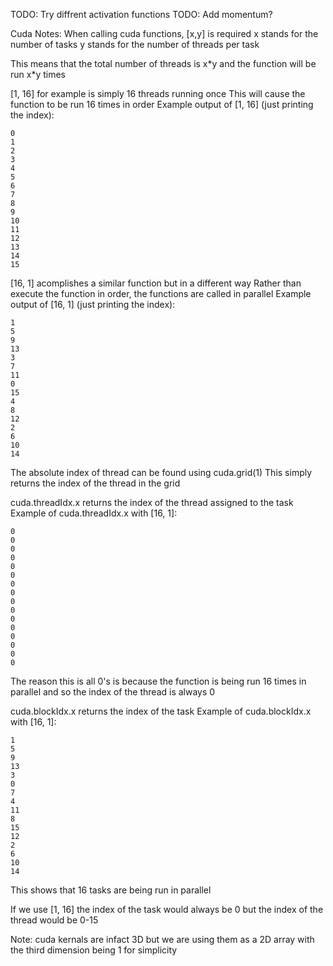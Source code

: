 TODO: Try diffrent activation functions
TODO: Add momentum?










Cuda Notes:
When calling cuda functions, [x,y] is required
x stands for the number of tasks
y stands for the number of threads per task

This means that the total number of threads is x\*y and the function will be run x\*y times

[1, 16] for example is simply 16 threads running once
This will cause the function to be run 16 times in order
Example output of [1, 16] (just printing the index):
```
0
1
2
3
4
5
6
7
8
9
10
11
12
13
14
15
```
[16, 1] acomplishes a similar function but in a different way
Rather than execute the function in order, the functions are called in parallel
Example output of [16, 1] (just printing the index):
```
1
5
9
13
3
7
11
0
15
4
8
12
2
6
10
14
```
The absolute index of thread can be found using cuda.grid(1)
This simply returns the index of the thread in the grid

cuda.threadIdx.x returns the index of the thread assigned to the task
Example of cuda.threadIdx.x with [16, 1]:
```
0
0
0
0
0
0
0
0
0
0
0
0
0
0
0
0
```
The reason this is all 0's is because the function is being run 16 times in parallel and so the index of the thread is always 0

cuda.blockIdx.x returns the index of the task
Example of cuda.blockIdx.x with [16, 1]:
```
1
5
9
13
3
0
7
4
11
8
15
12
2
6
10
14
```
This shows that 16 tasks are being run in parallel

If we use [1, 16] the index of the task would always be 0 but the index of the thread would be 0-15

Note: cuda kernals are infact 3D but we are using them as a 2D array with the third dimension being 1 for simplicity
